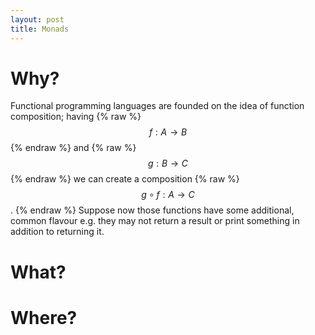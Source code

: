 ```yaml
---
layout: post
title: Monads
---
```


# Why?
Functional programming languages are founded on the idea of function 
composition; having 
{% raw %}
$$f: A \rightarrow B$$
{% endraw %}
and 
{% raw %}
$$g: B \rightarrow C$$
{% endraw %} we can create a composition
{% raw %}
$$g \circ f: A \rightarrow C$$.
{% endraw %}
Suppose now those functions have some additional, common
flavour e.g. they may not return a result or print something in addition
to returning it. 

# What?

# Where?